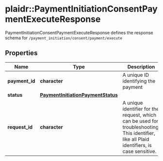 # plaidr::PaymentInitiationConsentPaymentExecuteResponse

PaymentInitiationConsentPaymentExecuteResponse defines the response schema for `/payment_initiation/consent/payment/execute`

## Properties
Name | Type | Description | Notes
------------ | ------------- | ------------- | -------------
**payment_id** | **character** | A unique ID identifying the payment | 
**status** | [**PaymentInitiationPaymentStatus**](PaymentInitiationPaymentStatus.md) |  | 
**request_id** | **character** | A unique identifier for the request, which can be used for troubleshooting. This identifier, like all Plaid identifiers, is case sensitive. | 


